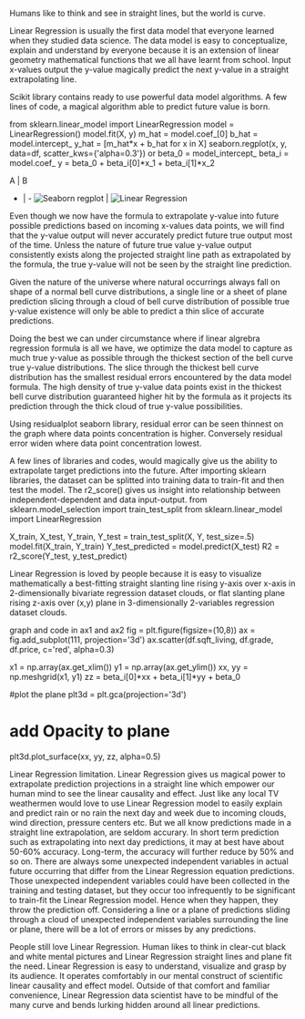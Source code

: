 Humans like to think and see in straight lines, but the world is curve.

Linear Regression is usually the first data model that everyone learned when they studied data science. The data model is easy to conceptualize, explain and understand by everyone because it is an extension of linear geometry mathematical functions that we all have learnt from school. Input x-values output the y-value magically predict the next y-value in a straight extrapolating line.

Scikit library contains ready to use powerful data model algorithms. A few lines of code, a magical algorithm able to predict future value is born.

from sklearn.linear_model import LinearRegression
model = LinearRegression()
model.fit(X, y)
m_hat = model.coef_[0]
b_hat = model.intercept_
y_hat = [m_hat*x + b_hat for x in X]
seaborn.regplot(x, y, data=df, scatter_kws={'alpha=0.3'})
or
beta_0 = model_intercept_
beta_i = model.coef_
y = beta_0 + beta_i[0]*x_1 + beta_i[1]*x_2

A | B
- | -
![Seaborn regplot](https://cocoisland.github.io/img/regplot.png) | ![Linear Regression](https://cocoisland.github.io/img/linearReg.png)



Even though we now have the formula to extrapolate y-value into future possible predictions based on incoming x-values data points, we will find that the y-value output will never accurately predict future true output most of the time. Unless the nature of future true value y-value output consistently exists along the projected straight line path as extrapolated by the formula, the true y-value will not be seen by the straight line prediction. 

Given the nature of the universe where natural occurrings always fall on shape of a normal bell curve distributions, a single line or a sheet of plane prediction slicing through a cloud of bell curve distribution of possible true y-value existence will only be able to predict a thin slice of accurate predictions.

Doing the best we can under circumstance where if linear algrebra regression formula is all we have, we optimize the data model to capture as much true y-value as possible through the thickest section of the bell curve true y-value distributions.
The slice through the thickest bell curve distribution has the smallest residual errors encountered by the data model formula. The high density of true y-value data points exist in the thickest bell curve distribution guaranteed higher hit by the formula as it projects its prediction through the thick cloud of true y-value possibilities.

Using residualplot seaborn library, residual error can be seen thinnest on the graph where data points concentration is higher. Conversely residual error widen where data point concentration lowest.




A few lines of libraries and codes, would magically give us the ability to extrapolate target predictions into the future. After importing sklearn libraries, the dataset can be splitted into training data to train-fit and then test the model. The r2_score() gives us insight into relationship between independent-dependent and data input-output.
from sklearn.model_selection import train_test_split
from sklearn.linear_model import LinearRegression

X_train, X_test, Y_train, Y_test = train_test_split(X, Y, test_size=.5)
model.fit(X_train, Y_train)
Y_test_predicted = model.predict(X_test)
R2 = r2_score(Y_test, y_test_predict)

Linear Regression is loved by people because it is easy to visualize mathematically a best-fitting straight slanting line rising y-axis over x-axis in 2-dimensionally bivariate regression dataset clouds, or flat slanting plane rising z-axis over (x,y) plane in 3-dimensionally 2-variables regression dataset clouds.

graph and code in ax1 and ax2
fig = plt.figure(figsize=(10,8))
ax = fig.add_subplot(111, projection='3d')
ax.scatter(df.sqft_living, df.grade, df.price, c='red', alpha=0.3)

x1 = np.array(ax.get_xlim())
y1 = np.array(ax.get_ylim())
xx, yy = np.meshgrid(x1, y1)
zz = beta_i[0]*xx + beta_i[1]*yy + beta_0

#plot the plane
plt3d = plt.gca(projection='3d')

# add Opacity to plane
plt3d.plot_surface(xx, yy, zz, alpha=0.5)

Linear Regression limitation.
Linear Regression gives us magical power to extrapolate prediction projections in a straight line which empower our human mind to see the linear causality and effect. Just like any local TV weathermen would love to use Linear Regression model to easily explain and predict rain or no rain the next day and week due to incoming clouds, wind direction, pressure centers etc. But we all know predictions made in a straight line extrapolation, are seldom accurary. In short term prediction such as extrapolating into next day predictions, it may at best have about 50-60% accuracy. Long-term, the accuracy will further reduce by 50% and so on. There are always some unexpected independent variables in actual future occurring that differ from the Linear Regression equation predictions. Those unexpected independent variables could have been collected in the training and testing dataset, but they occur too infrequently to be significant to train-fit the Linear Regression model. Hence when they happen, they throw the prediction off. Considering a line or a plane of predictions sliding through a cloud of unexpected independent variables surrounding the line or plane, there will be a lot of errors or misses by any predictions.

People still love Linear Regression.
Human likes to think in clear-cut black and white mental pictures and Linear Regression straight lines and plane fit the need. Linear Regression is easy to understand, visualize and grasp by its audience. It operates comfortably in our mental construct of scientific linear causality and effect model. Outside of that comfort and familiar convenience, Linear Regression data scientist have to be mindful of the many curve and bends lurking hidden around all linear predictions.


